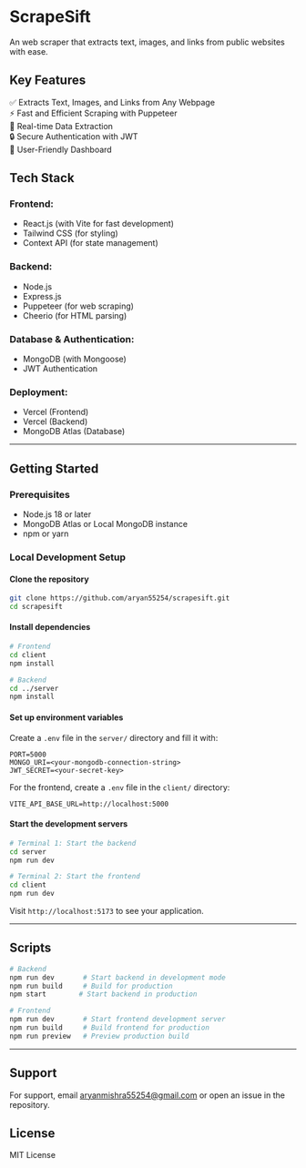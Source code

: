 # ScrapeSift
An web scraper that extracts text, images, and links from public websites with ease.

## Key Features
✅ Extracts Text, Images, and Links from Any Webpage  
⚡ Fast and Efficient Scraping with Puppeteer  
🔄 Real-time Data Extraction  
🔒 Secure Authentication with JWT  
📱 User-Friendly Dashboard  

## Tech Stack
### Frontend:
- React.js (with Vite for fast development)
- Tailwind CSS (for styling)
- Context API (for state management)

### Backend:
- Node.js
- Express.js
- Puppeteer (for web scraping)
- Cheerio (for HTML parsing)

### Database & Authentication:
- MongoDB (with Mongoose)
- JWT Authentication

### Deployment:
- Vercel (Frontend)
- Vercel (Backend)
- MongoDB Atlas (Database)

---

## Getting Started

### Prerequisites
- Node.js 18 or later
- MongoDB Atlas or Local MongoDB instance
- npm or yarn

### Local Development Setup

#### Clone the repository
```sh
git clone https://github.com/aryan55254/scrapesift.git
cd scrapesift
```

#### Install dependencies
```sh
# Frontend
cd client
npm install

# Backend
cd ../server
npm install
```

#### Set up environment variables
Create a `.env` file in the `server/` directory and fill it with:
```env
PORT=5000
MONGO_URI=<your-mongodb-connection-string>
JWT_SECRET=<your-secret-key>
```

For the frontend, create a `.env` file in the `client/` directory:
```env
VITE_API_BASE_URL=http://localhost:5000
```

#### Start the development servers
```sh
# Terminal 1: Start the backend
cd server
npm run dev

# Terminal 2: Start the frontend
cd client
npm run dev
```
Visit `http://localhost:5173` to see your application.

---

## Scripts
```sh
# Backend
npm run dev       # Start backend in development mode
npm run build     # Build for production
npm start        # Start backend in production

# Frontend
npm run dev       # Start frontend development server
npm run build     # Build frontend for production
npm run preview   # Preview production build
```

---

## Support
For support, email aryanmishra55254@gmail.com or open an issue in the repository.

## License
MIT License

